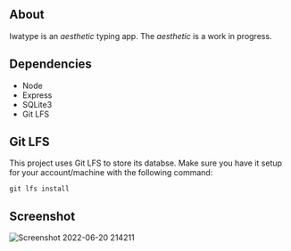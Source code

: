 ## About

Iwatype is an *aesthetic* typing app.
The *aesthetic* is a work in progress.

## Dependencies
* Node
* Express
* SQLite3
* Git LFS

## Git LFS
This project uses Git LFS to store its databse.
Make sure you have it setup for your account/machine with the following command:
```
git lfs install
```

## Screenshot

![Screenshot 2022-06-20 214211](https://user-images.githubusercontent.com/30982485/174698869-1374b6ff-101d-4891-8c95-0581caa66650.png)
